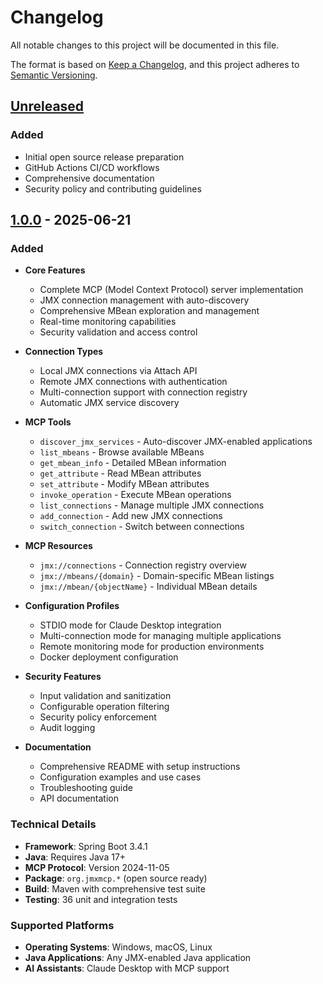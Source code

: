 # Changelog

All notable changes to this project will be documented in this file.

The format is based on [Keep a Changelog](https://keepachangelog.com/en/1.0.0/),
and this project adheres to [Semantic Versioning](https://semver.org/spec/v2.0.0.html).

## [Unreleased]

### Added
- Initial open source release preparation
- GitHub Actions CI/CD workflows
- Comprehensive documentation
- Security policy and contributing guidelines

## [1.0.0] - 2025-06-21

### Added
- **Core Features**
  - Complete MCP (Model Context Protocol) server implementation
  - JMX connection management with auto-discovery
  - Comprehensive MBean exploration and management
  - Real-time monitoring capabilities
  - Security validation and access control

- **Connection Types**
  - Local JMX connections via Attach API
  - Remote JMX connections with authentication
  - Multi-connection support with connection registry
  - Automatic JMX service discovery

- **MCP Tools**
  - `discover_jmx_services` - Auto-discover JMX-enabled applications
  - `list_mbeans` - Browse available MBeans
  - `get_mbean_info` - Detailed MBean information
  - `get_attribute` - Read MBean attributes
  - `set_attribute` - Modify MBean attributes
  - `invoke_operation` - Execute MBean operations
  - `list_connections` - Manage multiple JMX connections
  - `add_connection` - Add new JMX connections
  - `switch_connection` - Switch between connections

- **MCP Resources**
  - `jmx://connections` - Connection registry overview
  - `jmx://mbeans/{domain}` - Domain-specific MBean listings
  - `jmx://mbean/{objectName}` - Individual MBean details

- **Configuration Profiles**
  - STDIO mode for Claude Desktop integration
  - Multi-connection mode for managing multiple applications
  - Remote monitoring mode for production environments
  - Docker deployment configuration

- **Security Features**
  - Input validation and sanitization
  - Configurable operation filtering
  - Security policy enforcement
  - Audit logging

- **Documentation**
  - Comprehensive README with setup instructions
  - Configuration examples and use cases
  - Troubleshooting guide
  - API documentation

### Technical Details
- **Framework**: Spring Boot 3.4.1
- **Java**: Requires Java 17+
- **MCP Protocol**: Version 2024-11-05
- **Package**: `org.jmxmcp.*` (open source ready)
- **Build**: Maven with comprehensive test suite
- **Testing**: 36 unit and integration tests

### Supported Platforms
- **Operating Systems**: Windows, macOS, Linux
- **Java Applications**: Any JMX-enabled Java application
- **AI Assistants**: Claude Desktop with MCP support

[1.0.0]: https://github.com/itz4blitz/jmx-mcp-server/releases/tag/v1.0.0
[Unreleased]: https://github.com/itz4blitz/jmx-mcp-server/compare/v1.0.0...HEAD

